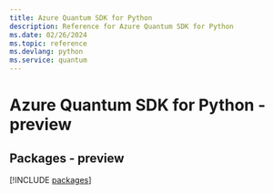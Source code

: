 ```yaml
---
title: Azure Quantum SDK for Python
description: Reference for Azure Quantum SDK for Python
ms.date: 02/26/2024
ms.topic: reference
ms.devlang: python
ms.service: quantum
---
```

# Azure Quantum SDK for Python - preview
## Packages - preview
[!INCLUDE [packages](quantum-index.md)]